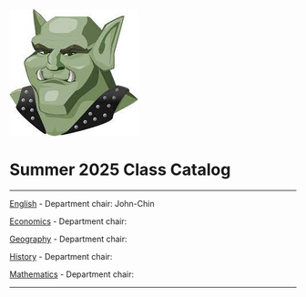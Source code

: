 ![greengoblinmascot](media/gg.jpeg)
# Summer 2025 Class Catalog
---

[English](english.md) - Department chair: John-Chin

[Economics](economics.md) - Department chair: <github username> 

[Geography](geography.md) - Department chair: <github username>

[History](history.md) - Department chair: <github username>

[Mathematics](math.md) - Department chair: <github username>

---
